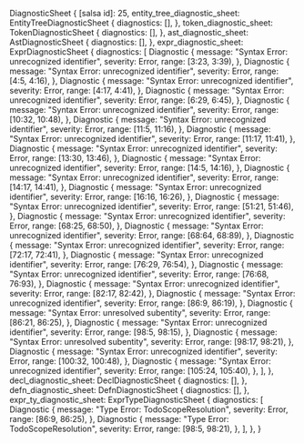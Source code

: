 DiagnosticSheet {
    [salsa id]: 25,
    entity_tree_diagnostic_sheet: EntityTreeDiagnosticSheet {
        diagnostics: [],
    },
    token_diagnostic_sheet: TokenDiagnosticSheet {
        diagnostics: [],
    },
    ast_diagnostic_sheet: AstDiagnosticSheet {
        diagnostics: [],
    },
    expr_diagnostic_sheet: ExprDiagnosticSheet {
        diagnostics: [
            Diagnostic {
                message: "Syntax Error: unrecognized identifier",
                severity: Error,
                range: [3:23, 3:39),
            },
            Diagnostic {
                message: "Syntax Error: unrecognized identifier",
                severity: Error,
                range: [4:5, 4:16),
            },
            Diagnostic {
                message: "Syntax Error: unrecognized identifier",
                severity: Error,
                range: [4:17, 4:41),
            },
            Diagnostic {
                message: "Syntax Error: unrecognized identifier",
                severity: Error,
                range: [6:29, 6:45),
            },
            Diagnostic {
                message: "Syntax Error: unrecognized identifier",
                severity: Error,
                range: [10:32, 10:48),
            },
            Diagnostic {
                message: "Syntax Error: unrecognized identifier",
                severity: Error,
                range: [11:5, 11:16),
            },
            Diagnostic {
                message: "Syntax Error: unrecognized identifier",
                severity: Error,
                range: [11:17, 11:41),
            },
            Diagnostic {
                message: "Syntax Error: unrecognized identifier",
                severity: Error,
                range: [13:30, 13:46),
            },
            Diagnostic {
                message: "Syntax Error: unrecognized identifier",
                severity: Error,
                range: [14:5, 14:16),
            },
            Diagnostic {
                message: "Syntax Error: unrecognized identifier",
                severity: Error,
                range: [14:17, 14:41),
            },
            Diagnostic {
                message: "Syntax Error: unrecognized identifier",
                severity: Error,
                range: [16:16, 16:26),
            },
            Diagnostic {
                message: "Syntax Error: unrecognized identifier",
                severity: Error,
                range: [51:21, 51:46),
            },
            Diagnostic {
                message: "Syntax Error: unrecognized identifier",
                severity: Error,
                range: [68:25, 68:50),
            },
            Diagnostic {
                message: "Syntax Error: unrecognized identifier",
                severity: Error,
                range: [68:64, 68:89),
            },
            Diagnostic {
                message: "Syntax Error: unrecognized identifier",
                severity: Error,
                range: [72:17, 72:41),
            },
            Diagnostic {
                message: "Syntax Error: unrecognized identifier",
                severity: Error,
                range: [76:29, 76:54),
            },
            Diagnostic {
                message: "Syntax Error: unrecognized identifier",
                severity: Error,
                range: [76:68, 76:93),
            },
            Diagnostic {
                message: "Syntax Error: unrecognized identifier",
                severity: Error,
                range: [82:17, 82:42),
            },
            Diagnostic {
                message: "Syntax Error: unrecognized identifier",
                severity: Error,
                range: [86:9, 86:19),
            },
            Diagnostic {
                message: "Syntax Error: unresolved subentity",
                severity: Error,
                range: [86:21, 86:25),
            },
            Diagnostic {
                message: "Syntax Error: unrecognized identifier",
                severity: Error,
                range: [98:5, 98:15),
            },
            Diagnostic {
                message: "Syntax Error: unresolved subentity",
                severity: Error,
                range: [98:17, 98:21),
            },
            Diagnostic {
                message: "Syntax Error: unrecognized identifier",
                severity: Error,
                range: [100:32, 100:48),
            },
            Diagnostic {
                message: "Syntax Error: unrecognized identifier",
                severity: Error,
                range: [105:24, 105:40),
            },
        ],
    },
    decl_diagnostic_sheet: DeclDiagnosticSheet {
        diagnostics: [],
    },
    defn_diagnostic_sheet: DefnDiagnosticSheet {
        diagnostics: [],
    },
    expr_ty_diagnostic_sheet: ExprTypeDiagnosticSheet {
        diagnostics: [
            Diagnostic {
                message: "Type Error: TodoScopeResolution",
                severity: Error,
                range: [86:9, 86:25),
            },
            Diagnostic {
                message: "Type Error: TodoScopeResolution",
                severity: Error,
                range: [98:5, 98:21),
            },
        ],
    },
}